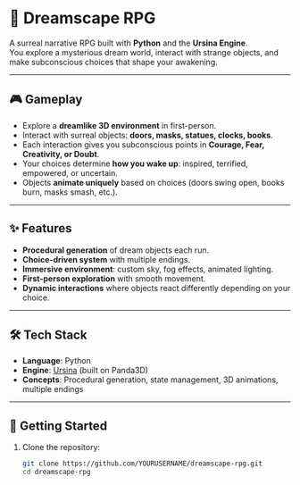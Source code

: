 # 🌙 Dreamscape RPG

A surreal narrative RPG built with **Python** and the **Ursina Engine**.  
You explore a mysterious dream world, interact with strange objects, and make subconscious choices that shape your awakening.

---

## 🎮 Gameplay
- Explore a **dreamlike 3D environment** in first-person.
- Interact with surreal objects: **doors, masks, statues, clocks, books**.
- Each interaction gives you subconscious points in **Courage, Fear, Creativity, or Doubt**.
- Your choices determine **how you wake up**: inspired, terrified, empowered, or uncertain.
- Objects **animate uniquely** based on choices (doors swing open, books burn, masks smash, etc.).

---

## ✨ Features
- **Procedural generation** of dream objects each run.
- **Choice-driven system** with multiple endings.
- **Immersive environment**: custom sky, fog effects, animated lighting.
- **First-person exploration** with smooth movement.
- **Dynamic interactions** where objects react differently depending on your choice.

---

## 🛠️ Tech Stack
- **Language**: Python  
- **Engine**: [Ursina](https://www.ursinaengine.org/) (built on Panda3D)  
- **Concepts**: Procedural generation, state management, 3D animations, multiple endings  

---

## 🚀 Getting Started

1. Clone the repository:
   ```bash
   git clone https://github.com/YOURUSERNAME/dreamscape-rpg.git
   cd dreamscape-rpg

